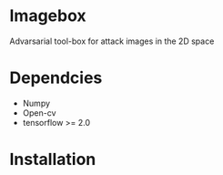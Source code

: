 # Imagebox

Advarsarial tool-box for attack images in the 2D space

# Dependcies 

- Numpy 
- Open-cv 
- tensorflow >= 2.0

# Installation
